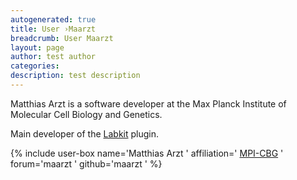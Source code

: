 ```yaml
---
autogenerated: true
title: User ›Maarzt
breadcrumb: User Maarzt
layout: page
author: test author
categories: 
description: test description
---
```


Matthias Arzt is a software developer at the Max Planck Institute of Molecular Cell Biology and Genetics.

Main developer of the [Labkit](Labkit "wikilink") plugin.

{% include user-box name='Matthias Arzt ' affiliation=' [MPI-CBG](https://www.mpi-cbg.de/) ' forum='maarzt ' github='maarzt ' %}
